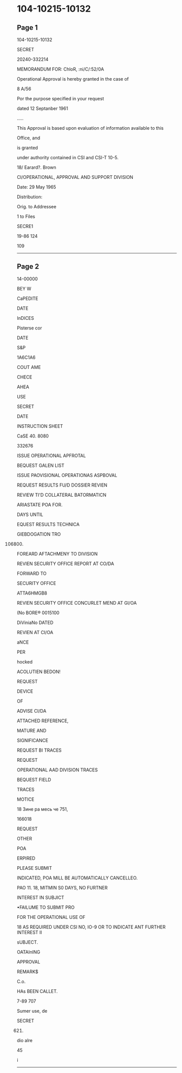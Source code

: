 # 104-10215-10132

## Page 1

104-10215-10132

SECRET

20240-332214

MEMORANDUM FOR: ChloR, :ni/C/:52/0A

Operational Approval is hereby granted in the case of

8 A/56

Por the purpose specified in your request

dated 12 Septanber 1961

.....

This Approval is based upon evaluation of information available to this

Office, and

is granted

under authority contained in CSI and CSI-T 10-5.

18/ Earard?. Brown

CI/OPERATIONAL, APPROVAL AND SUPPORT DIVISION

Date: 29 May 1965

Distribution:

Orig. to Addressee

1 to Files

SECRE1

19-86 124

109

---

## Page 2

14-00000

BEY W

CaPEDITE

DATE

InDICES

Pisterse cor

DATE

S&P

1A6C1A6

COUT AME

CHECE

AHEA

USE

SECRET

DATE

INSTRUCTION SHEET

CaSE 40. 8080

332676

ISSUE OPERATIONAL APFROTAL

BEQUEST GALEN LIST

ISSUE PAOVISIONAL OPERATIONAS ASPBOVAL

REQUEST RESULTS FU/D DOSSIER REVIEN

REVIEW TI'D COLLATERAL BATORMATICN

ARIASTATE POA FOR.

DAYS UNTIL

EQUEST RESULTS TECHNICA

GIEBDOGATION TRO

106800.

FOREARD AFTACHMENY TO DIVISION

REVIEN SECURITY OFFICE REPORT AT CO/DA

FORWARD TO

SECURITY OFFICE

ATTA6HMGB8

REVIEN SECURITY OFFICE CONCURLET MEND AT GI/OA

(No BORE® 0015100

DiViniaNo DATED

REVIEN AT CI/OA

aNCE

PER

hocked

ACOLUTIEN BEDON!

REQUEST

DEVICE

OF

ADVISE CI/DA

ATTACHED REFERENCE,

MATURE AND

SIGNIFICANCE

REQUEST BI TRACES

REQUEST

OPERATIONAL AAD DIVISION TRACES

BEQUEST FIELD

TRACES

MOTICE

18 Зине ра месь че 751,

166018

REQUEST

OTHER

POA

ERPIRED

PLEASE SUBMIT

INDICATED, POA MILL BE AUTOMATICALLY CANCELLEO.

PAO 11. 18, MITMIN S0 DAYS, NO FURTNER

INTEREST IN SUBJICT

•FAILUME TO SUBMIT PRO

FOR THE OPERATIONAL USE OF

18 AS REQUIRED UNDER CSI NO, IO-9 OR TO INDICATE ANT FURTHER INTEREST II

sUBJECT.

OATAInING

APPROVAL

REMARK$

C.o.

HAs BEEN CALLET.

7-89 707

Sumer use, de

SECRET

621)

dio alre

45

i

---

